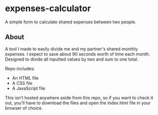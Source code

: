 # expenses-calculator
A simple form to calculate shared expenses between two people.

## About
A tool I made to easily divide me and my partner's shared monthly expenses. I expect to save about 90 seconds worth of time each month. 
Designed to divide all inputted values by two and sum to one total. 

Repo includes:
- An HTML file
- A CSS file
- A JavaScript file

This isn't hosted anywhere aside from this repo, so if you want to check it out, you'll have to download the files and open the index.html file in your browser of choice.
